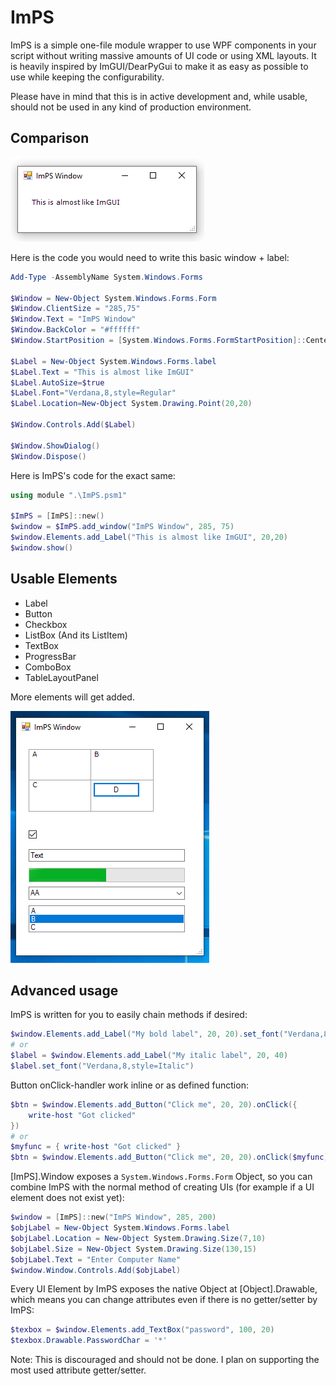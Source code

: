 # ImPS
ImPS is a simple one-file module wrapper to use WPF components in your script without writing massive amounts of UI code or using XML layouts. It is heavily inspired by ImGUI/DearPyGui to make it as easy as possible to use while keeping the configurability.

Please have in mind that this is in active development and, while usable, should not be used in any kind of production environment.

## Comparison
![ImPS Window](https://raw.githubusercontent.com/Slluxx/ImPS/main/images/ImPS.png)

Here is the code you would need to write this basic window + label:
```powershell
Add-Type -AssemblyName System.Windows.Forms

$Window = New-Object System.Windows.Forms.Form
$Window.ClientSize = "285,75"
$Window.Text = "ImPS Window"
$Window.BackColor = "#ffffff"
$Window.StartPosition = [System.Windows.Forms.FormStartPosition]::CenterScreen

$Label = New-Object System.Windows.Forms.label
$Label.Text = "This is almost like ImGUI"
$Label.AutoSize=$true
$Label.Font="Verdana,8,style=Regular"
$Label.Location=New-Object System.Drawing.Point(20,20)

$Window.Controls.Add($Label)

$Window.ShowDialog()
$Window.Dispose()
```

Here is ImPS's code for the exact same:
```powershell
using module ".\ImPS.psm1"

$ImPS = [ImPS]::new()
$window = $ImPS.add_window("ImPS Window", 285, 75)
$window.Elements.add_Label("This is almost like ImGUI", 20,20)
$window.show()
```

## Usable Elements

- Label
- Button
- Checkbox
- ListBox (And its ListItem)
- TextBox
- ProgressBar
- ComboBox
- TableLayoutPanel

More elements will get added.

![ImPS Window](https://raw.githubusercontent.com/Slluxx/ImPS/main/images/elements.png)

## Advanced usage

ImPS is written for you to easily chain methods if desired:

```powershell
$window.Elements.add_Label("My bold label", 20, 20).set_font("Verdana,8,style=Bold")
# or
$label = $window.Elements.add_Label("My italic label", 20, 40)
$label.set_font("Verdana,8,style=Italic")
```

Button onClick-handler work inline or as defined function:

```powershell
$btn = $window.Elements.add_Button("Click me", 20, 20).onClick({
    write-host "Got clicked"
})
# or
$myfunc = { write-host "Got clicked" }
$btn = $window.Elements.add_Button("Click me", 20, 20).onClick($myfunc)
```

[ImPS].Window exposes a `System.Windows.Forms.Form` Object, so you can combine ImPS with the normal method of creating UIs (for example if a UI element does not exist yet):

```powershell
$window = [ImPS]::new("ImPS Window", 285, 200)
$objLabel = New-Object System.Windows.Forms.label
$objLabel.Location = New-Object System.Drawing.Size(7,10)
$objLabel.Size = New-Object System.Drawing.Size(130,15)
$objLabel.Text = "Enter Computer Name"
$window.Window.Controls.Add($objLabel)
```

Every UI Element by ImPS exposes the native Object at [Object].Drawable, which means you can change attributes even if there is no getter/setter by ImPS:

```powershell
$texbox = $window.Elements.add_TextBox("password", 100, 20)
$texbox.Drawable.PasswordChar = '*'
```
Note: This is discouraged and should not be done. I plan on supporting the most used attribute getter/setter. 